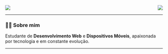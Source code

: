 <img align="right" src="https://github-readme-stats.vercel.app/api?username=caroliinesousa&show_icons=true&title_color=6b3500&text_color=333333&icon_color=6b3500&bg_color=fff5e1&hide_border=true">

<img src="https://img.shields.io/static/v1?label=Perfil&message=Ana%20Sousa&color=6b3500&style=for-the-badge&logo=github">

---

### 👩‍💻 Sobre mim

Estudante de **Desenvolvimento Web** e **Dispositivos Móveis**, apaixonada por tecnologia e em constante evolução.

---

